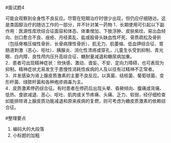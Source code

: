 #面试题4



可能会观察到全身性不良反应。尽管在短期治疗时很少出现，但仍应仔细随访。这是类固醇治疗的随访工作的一部分，并不针对某一药物
1．长期使用可引起以下副作用：医源性库欣综合征面容和体态、体重增加、下肢浮肿、皮肤紫纹、易出血倾向、创口愈合不良、痤疮、月经紊乱、肱或股骨头缺血性坏死、骨质疏松及骨折（包括脊椎压缩性骨折、长骨病理性骨折）、肌无力、肌萎缩、低血钾综合征、胃肠道刺激（恶心、呕吐）、胰腺炎、消化性溃疡或穿孔，儿童生长受到抑制、青光眼、白内障、良性颅内压升高综合征、糖耐量减退和糖尿病加重。
<br/>2．患者可出现精神症状：欣快感、激动、谵妄、不安、定向力障碍，也可表现为抑制。精神症状尤易发生于患慢性消耗性疾病的人及以往有过精神不正常者。
<br/>3．并发感染为肾上腺皮质激素的主要不良反应。以真菌、结核菌、葡萄球菌、变形杆菌、绿脓杆菌和各种疱疹病毒为主。
<br/>4．皮质激素停药综合征。有时患者在停药后出现头晕、昏厥倾向、腹痛或背痛、低热、食欲减退、恶心、呕吐、肌肉或关节疼痛、头痛、乏力、软弱，经仔细检查如能排除肾上腺皮质功能减退和原来疾病的复燃，则可考虑为糖皮质激素的依赖综合征。

#整理要点

1. 编码大的大段落
2. 小标题的加粗